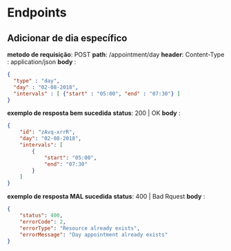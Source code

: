# Endpoints

##  Adicionar de dia específico
**metodo de requisição**: POST
**path**: /appointment/day
**header**: Content-Type : application/json
**body** : 
```json
{
  "type" : "day",
  "day" : "02-08-2018",
  "intervals" : [ {"start" : "05:00", "end" : "07:30"} ]
}
```
**exemplo de resposta bem sucedida**
**status**: 200 | OK
**body** :
```json
{
    "id": "zAvq-xrrR",
    "day": "02-08-2018",
    "intervals": [
        {
            "start": "05:00",
            "end": "07:30"
        }
    ]
}
```
**exemplo de resposta MAL sucedida**
**status**: 400 | Bad Rquest
**body** :
```json
{
    "status": 400,
    "errorCode": 2,
    "errorType": "Resource already exists",
    "errorMessage": "Day appointment already exists"
}
```